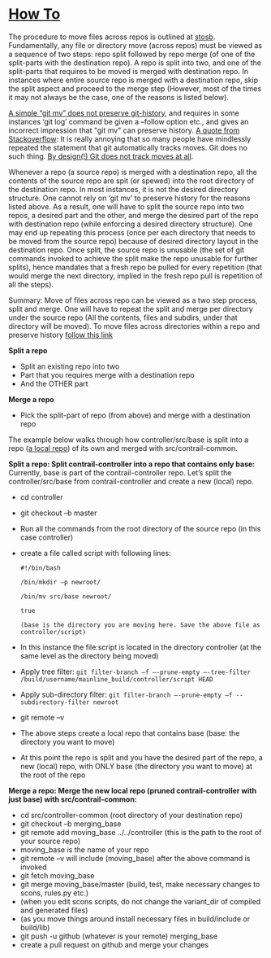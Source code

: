 # [How To](https://stosb.com/blog/retaining-history-when-moving-files-across-repositories-in-git/)
The procedure to move files across repos is outlined at [stosb](https://stosb.com/blog/retaining-history-when-moving-files-across-repositories-in-git/). Fundamentally, any file or directory move (across repos) must be viewed as a sequence of two steps: repo split followed by repo merge (of one of the split-parts with the destination repo). A repo is split into two, and one of the split-parts that requires to be moved is merged with destination repo. In instances where entire source repo is merged with a destination repo, skip the split aspect and proceed to the merge step (However, most of the times it may not always be the case, one of the reasons is listed below). 

[A simple “git mv” does not preserve git-history](https://git.wiki.kernel.org/index.php/GitFaq#Why_does_Git_not_.22track.22_renames.3F), and requires in some instances ‘git log’ command be given a –follow option etc., and gives an incorrect impression that "git mv" can preserve history. [A quote from Stackoverflow](https://stackoverflow.com/questions/2314652/is-it-possible-to-move-rename-files-in-git-and-maintain-their-history): It is really annoying that so many people have mindlessly repeated the statement that git automatically tracks moves. Git does no such thing. [By design(!) Git does not track moves at all](https://git.wiki.kernel.org/index.php/GitFaq#Why_does_Git_not_.22track.22_renames.3F).  

Whenever a repo (a source repo) is merged with a destination repo, all the contents of the source repo are spit (or spewed) into the root directory of the destination repo. In most instances, it is not the desired directory structure. One cannot rely on ‘git mv’ to preserve history for the reasons listed above. As a result, one will have to split the source repo into two repos, a desired part and the other, and merge the desired part of the repo with destination repo (while enforcing a desired directory structure). One may end up repeating this process (once per each directory that needs to be moved from the source repo) because of desired directory layout in the destination repo. Once split, the source repo is unusable (the set of git commands invoked to achieve the split make the repo unusable for further splits), hence mandates that a fresh repo be pulled for every repetition (that would merge the next directory, implied in the fresh repo pull is repetition of all the steps).  

Summary: Move of files across repo can be viewed as a two step process, split and merge. One will have to repeat the split and merge per directory under the source repo (All the contents, files and subdirs, under that directory will be moved). To move files across directories within a repo and preserve history [follow this link](https://stackoverflow.com/questions/2314652/is-it-possible-to-move-rename-files-in-git-and-maintain-their-history) 

**Split a repo**
* Split an existing repo into two
* Part that you requires merge with a destination repo
* And the OTHER part

**Merge a repo**
* Pick the split-part of repo (from above) and merge with a destination repo

The example below walks through how controller/src/base is split into a repo ([a local repo](http://blog.osteele.com/2008/05/my-git-workflow/)) of its own and merged with src/contrail-common. 

**Split a repo: Split contrail-controller into a repo that contains only base:**
Currently, base is part of the contrail-controller repo. Let’s split the controller/src/base from contrail-controller and create a new (local) repo.
* cd controller
* git checkout –b master
* Run all the commands from the root directory of the source repo (in this case controller)
* create a file called script with following lines:

    ``#!/bin/bash``

    ``/bin/mkdir –p newroot/``

    ``/bin/mv src/base newroot/``

    ``true``

    ``(base is the directory you are moving here. Save the above file as controller/script)``

* In this instance the file:script is located in the directory controller (at the same level as the directory being moved)
* Apply tree filter:
    ``git filter-branch –f –-prune-empty –-tree-filter /build/username/mainline_build/controller/script HEAD``
* Apply sub-directory filter: 
    ``git filter-branch –-prune-empty –f --subdirectory-filter newroot``
* git remote –v
* The above steps create a local repo that contains base (base: the directory you want to move)
* At this point the repo is split and you have the desired part of the repo, a new (local) repo, with ONLY base (the directory you want to move) at the root of the repo

**Merge a repo: Merge the new local repo (pruned contrail-controller with just base) with src/contrail-common:**
* cd src/controller-common (root directory of your destination repo)
* git checkout –b merging_base
* git remote add moving_base ../../controller (this is the path to the root of your source repo)
* moving_base is the name of your repo
* git remote –v will include (moving_base) after the above command is invoked
* git fetch moving_base
* git merge moving_base/master (build, test, make necessary changes to scons, rules.py etc.)
* (when you edit scons scripts, do not change the variant_dir of compiled and generated files)
* (as you move things around install necessary files in build/include or build/lib)
* git push -u github (whatever is your remote) merging_base
* create a pull request on github and merge your changes



